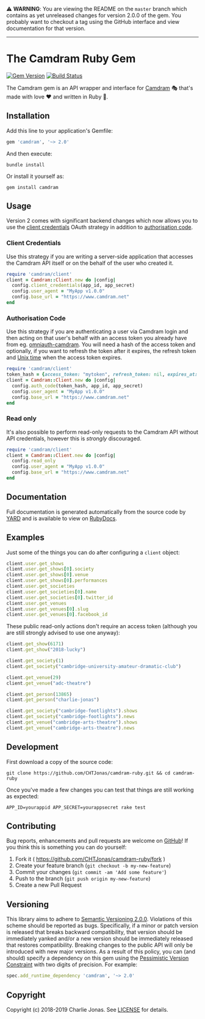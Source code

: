 ⚠️ **WARNING**:
You are viewing the README on the `master` branch which contains as yet unreleased changes for version 2.0.0 of the gem.
You probably want to checkout a tag using the GitHub interface and view documentation for that version.

---

# The Camdram Ruby Gem

[![Gem Version](https://badge.fury.io/rb/camdram.svg)](https://badge.fury.io/rb/camdram)
[![Build Status](https://travis-ci.org/CHTJonas/camdram-ruby.svg?branch=master)](https://travis-ci.org/CHTJonas/camdram-ruby)

The Camdram gem is an API wrapper and interface for [Camdram](https://www.camdram.net) 🎭 that's made with love ❤️ and written in Ruby 💎.

## Installation
Add this line to your application's Gemfile:

```ruby
gem 'camdram', '~> 2.0'
```

And then execute:

```shell
bundle install
```

Or install it yourself as:

```shell
gem install camdram
```

## Usage
Version 2 comes with significant backend changes which now allows you to use the [client credentials](http://tools.ietf.org/html/draft-ietf-oauth-v2-15#section-4.4) OAuth strategy in addition to [authorisation code](http://tools.ietf.org/html/draft-ietf-oauth-v2-15#section-4.1).

### Client Credentials
Use this strategy if you are writing a server-side application that accesses the Camdram API itself or on the behalf of the user who created it.

```ruby
require 'camdram/client'
client = Camdram::Client.new do |config|
  config.client_credentials(app_id, app_secret)
  config.user_agent = "MyApp v1.0.0"
  config.base_url = "https://www.camdram.net"
end
```

### Authorisation Code
Use this strategy if you are authenticating a user via Camdram login and then acting on that user's behalf with an access token you already have from eg. [omniauth-camdram](https://github.com/camdram/omniauth-camdram).
You will need a hash of the access token and optionally, if you want to refresh the token after it expires, the refresh token and [Unix time](https://en.wikipedia.org/wiki/Unix_time) when the access token expires.

```ruby
require 'camdram/client'
token_hash = {access_token: "mytoken", refresh_token: nil, expires_at: nil}
client = Camdram::Client.new do |config|
  config.auth_code(token_hash, app_id, app_secret)
  config.user_agent = "MyApp v1.0.0"
  config.base_url = "https://www.camdram.net"
end
```

### Read only
It's also possible to perform read-only requests to the Camdram API without API credentials, however this is *strongly* discouraged.

```ruby
require 'camdram/client'
client = Camdram::Client.new do |config|
  config.read_only
  config.user_agent = "MyApp v1.0.0"
  config.base_url = "https://www.camdram.net"
end
```

## Documentation
Full documentation is generated automatically from the source code by [YARD](https://yardoc.org) and is available to view on
[RubyDocs](https://www.rubydoc.info/gems/camdram).

## Examples
Just some of the things you can do after configuring a `client` object:
```ruby
client.user.get_shows
client.user.get_shows[0].society
client.user.get_shows[0].venue
client.user.get_shows[0].performances
client.user.get_societies
client.user.get_societies[0].name
client.user.get_societies[0].twitter_id
client.user.get_venues
client.user.get_venues[0].slug
client.user.get_venues[0].facebook_id
```

These public read-only actions don't require an access token (although you are still strongly advised to use one anyway):
```ruby
client.get_show(6171)
client.get_show("2018-lucky")

client.get_society(1)
client.get_society("cambridge-university-amateur-dramatic-club")

client.get_venue(29)
client.get_venue("adc-theatre")

client.get_person(13865)
client.get_person("charlie-jonas")

client.get_society("cambridge-footlights").shows
client.get_society("cambridge-footlights").news
client.get_venue("cambridge-arts-theatre").shows
client.get_venue("cambridge-arts-theatre").news
```

## Development
First download a copy of the source code:

```shell
git clone https://github.com/CHTJonas/camdram-ruby.git && cd camdram-ruby
```

Once you've made a few changes you can test that things are still working as expected:

```shell
APP_ID=yourappid APP_SECRET=yourappsecret rake test
```

## Contributing
Bug reports, enhancements and pull requests are welcome on [GitHub](https://github.com/CHTJonas/camdram-ruby)!
If you think this is something you can do yourself:
1. Fork it ( https://github.com/CHTJonas/camdram-ruby/fork )
2. Create your feature branch (`git checkout -b my-new-feature`)
3. Commit your changes (`git commit -am 'Add some feature'`)
4. Push to the branch (`git push origin my-new-feature`)
5. Create a new Pull Request

## Versioning
This library aims to adhere to [Semantic Versioning 2.0.0](http://semver.org/).
Violations of this scheme should be reported as bugs.
Specifically, if a minor or patch version is released that breaks backward compatibility,
that version should be immediately yanked and/or a new version should be immediately released that restores compatibility.
Breaking changes to the public API will only be introduced with new major versions.
As a result of this policy, you can (and should) specify a dependency on this gem using the
[Pessimistic Version Constraint](http://guides.rubygems.org/patterns/#pessimistic-version-constraint) with two digits of precision.
For example:
```ruby
spec.add_runtime_dependency 'camdram', '~> 2.0'
```

## Copyright
Copyright (c) 2018-2019 Charlie Jonas.
See [LICENSE](LICENSE) for details.
